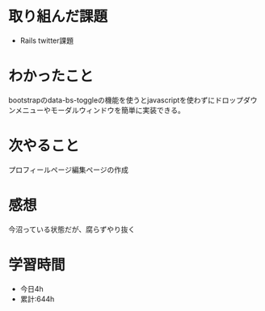 # 取り組んだ課題
  - Rails twitter課題
# わかったこと
bootstrapのdata-bs-toggleの機能を使うとjavascriptを使わずにドロップダウンメニューやモーダルウィンドウを簡単に実装できる。

# 次やること
プロフィールページ編集ページの作成

# 感想
今沼っている状態だが、腐らずやり抜く
# 学習時間
- 今日4h
- 累計:644h